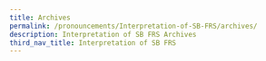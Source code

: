 ```yaml
---
title: Archives
permalink: /pronouncements/Interpretation-of-SB-FRS/archives/
description: Interpretation of SB FRS Archives
third_nav_title: Interpretation of SB FRS
---
```

